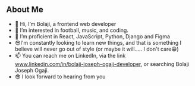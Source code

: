 ## About Me
- 👋 Hi, I’m Bolaji, a frontend web developer
- 👀 I’m interested in football, music, and coding.
- 🌱 I’m proficient in React, JavaScript, Python, Django and Figma
- 😎I'm constantly looking to learn new things, and that is something I believe will never go out of style (or maybe it will..... I don't care😁)
- 📫 You can reach me on LinkedIn, via the link www.linkedin.com/in/bolaji-joseph-ogaji-developer, or searching Bolaji Joseph Ogaji.
- 😎 I look forward to hearing from you
